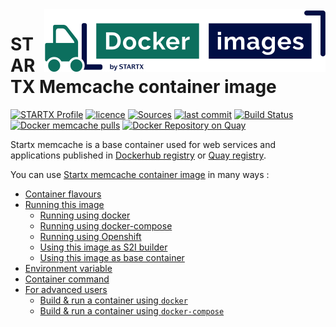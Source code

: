 <img align="right" src="https://raw.githubusercontent.com/startxfr/docker-images/master/travis/logo-small.svg?sanitize=true">

# STARTX Memcache container image

[![STARTX Profile](https://img.shields.io/badge/provider-startx-green.svg)](https://github.com/startxfr) [![licence](https://img.shields.io/github/license/startxfr/docker-images.svg)](https://github.com/startxfr/docker-images) [![Sources](https://img.shields.io/badge/startx-docker--images-blue.svg)](https://github.com/startxfr/docker-images/tree/master/Services/memcache/)
[![last commit](https://img.shields.io/github/last-commit/startxfr/docker-images.svg)](https://github.com/startxfr/docker-images) [![Build Status](https://travis-ci.org/startxfr/docker-images.svg?branch=master)](https://travis-ci.org/startxfr/docker-images) [![Docker memcache pulls](https://img.shields.io/docker/pulls/startx/sv-memcache)](https://hub.docker.com/r/startx/sv-memcache) [![Docker Repository on Quay](https://quay.io/repository/startx/memcache/status "Docker Repository on Quay")](https://quay.io/repository/startx/memcache)

Startx memcache is a base container used for web services and applications published in
[Dockerhub registry](https://hub.docker.com/u/startx) or [Quay registry](https://quay.io/startx).

You can use [Startx memcache container image](https://docker-images.readthedocs.io/en/latest/Services/memcache/) in many ways :

- [Container flavours](https://docker-images.readthedocs.io/en/latest/Services/memcache/#container-flavours)
- [Running this image](https://docker-images.readthedocs.io/en/latest/Services/memcache/#running-this-image)
  - [Running using docker](https://docker-images.readthedocs.io/en/latest/Services/memcache/#running-using-docker)
  - [Running using docker-compose](https://docker-images.readthedocs.io/en/latest/Services/memcache/#running-using-docker-compose)
  - [Running using Openshift](https://docker-images.readthedocs.io/en/latest/Services/memcache/#running-using-openshift)
  - [Using this image as S2I builder](https://docker-images.readthedocs.io/en/latest/Services/memcache/#using-this-image-as-s2i-builder)
  - [Using this image as base container](https://docker-images.readthedocs.io/en/latest/Services/memcache/#using-this-image-as-base-container)
- [Environment variable](https://docker-images.readthedocs.io/en/latest/Services/memcache/#environment-variable)
- [Container command](https://docker-images.readthedocs.io/en/latest/Services/memcache/#container-command)
- [For advanced users](https://docker-images.readthedocs.io/en/latest/Services/memcache/#for-advanced-users)
  - [Build & run a container using `docker`](https://docker-images.readthedocs.io/en/latest/Services/memcache/#build--run-a-container-using-docker)
  - [Build & run a container using `docker-compose`](https://docker-images.readthedocs.io/en/latest/Services/memcache/#build--run-a-container-using-docker-compose)
